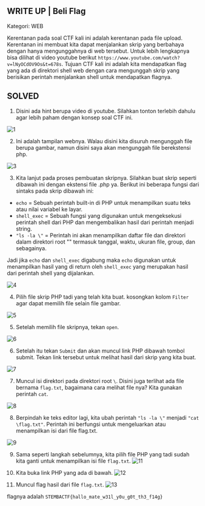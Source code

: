 WRITE UP | Beli Flag
-------------------------------------
Kategori: WEB

Kerentanan pada soal CTF kali ini adalah kerentanan pada file upload. Kerentanan ini membuat kita dapat menjalankan skrip yang berbahaya dengan hanya mengunggahnya di web tersebut. Untuk lebih lengkapnya bisa dilihat di video youtube berikut `https://www.youtube.com/watch?v=lNyOCdOV9Os&t=678s`. Tujuan CTF kali ini adalah kita mendapatkan flag yang ada di direktori shell web dengan cara mengunggah skrip yang berisikan perintah menjalankan shell untuk mendapatkan flagnya.

SOLVED
------------------------------

1. Disini ada hint berupa video di youtube. Silahkan tonton terlebih dahulu agar lebih paham dengan konsep soal CTF ini.

![1](https://user-images.githubusercontent.com/113501500/213693197-1a935e34-7dff-4dce-bc57-be0dbf85a79b.png)

2. Ini adalah tampilan webnya. Walau disini kita disuruh mengunggah file berupa gambar, namun disini saya akan mengunggah file berekstensi php. 

![3](https://user-images.githubusercontent.com/113501500/213693711-0106917f-49f8-4c6b-a463-7760e167d127.png)

3. Kita lanjut pada proses pembuatan skripnya. Silahkan buat skrip seperti dibawah ini dengan ekstensi file .php ya. Berikut ini beberapa fungsi dari sintaks pada skrip dibawah ini:
- `echo` = Sebuah perintah built-in di PHP untuk menampilkan suatu teks atau nilai variabel ke layar.
- `shell_exec` = Sebuah fungsi yang digunakan untuk mengeksekusi perintah shell dari PHP dan mengembalikan hasil dari perintah menjadi string.
- `"ls -la \"` = Perintah ini akan menampilkan daftar file dan direktori dalam direktori root "\" termasuk tanggal, waktu, ukuran file, group, dan sebagainya.

Jadi jika `echo` dan `shell_exec` digabung maka `echo` digunakan untuk menampilkan hasil yang di return oleh `shell_exec` yang merupakan hasil dari perintah shell yang dijalankan.  

![4](https://user-images.githubusercontent.com/113501500/213694856-fd878477-3531-48ae-ab63-f8429c588a42.png)

4. Pilih file skrip PHP tadi yang telah kita buat. kosongkan kolom `Filter` agar dapat memilih file selain file gambar.

![5](https://user-images.githubusercontent.com/113501500/213697319-f1018c59-9e0d-49e3-b1a0-9fdec0118fa4.png)

5. Setelah memilih file skripnya, tekan `open`.

![6](https://user-images.githubusercontent.com/113501500/213698364-f739a205-1263-4a99-8e46-fe3794fa3621.png)

6. Setelah itu tekan `Submit` dan akan muncul link PHP dibawah tombol submit. Tekan link tersebut untuk melihat hasil dari skrip yang kita buat.

![7](https://user-images.githubusercontent.com/113501500/213698580-8b8cc80b-db73-4b84-87f7-0f52987602c2.png)

7. Muncul isi direktori pada direktori root `\`. Disini juga terlihat ada file bernama `flag.txt`, bagaimana cara melihat file nya? Kita gunakan perintah `cat`.

![8](https://user-images.githubusercontent.com/113501500/213699047-b880acda-8368-4963-99de-37c4c7ad1dd7.png)

8. Berpindah ke teks editor lagi, kita ubah perintah `"ls -la \"` menjadi `"cat \flag.txt"`. Perintah ini berfungsi untuk mengeluarkan atau menampilkan isi dari file flag.txt.

![9](https://user-images.githubusercontent.com/113501500/213699087-e7671865-51b5-4f8f-b53a-a9f327e2f5cc.png)

9. Sama seperti langkah sebelumnya, kita pilih file PHP yang tadi sudah kita ganti untuk menampilkan isi file `flag.txt`.
![11](https://user-images.githubusercontent.com/113501500/213699195-24bb8f19-d344-4d36-920c-93a0d6730d68.png)

10. Kita buka link PHP yang ada di bawah. 
![12](https://user-images.githubusercontent.com/113501500/213699230-d3cf25b1-5fff-40f5-837f-32d1afc7d808.png)

11. Muncul flag hasil dari file `flag.txt`.
![13](https://user-images.githubusercontent.com/113501500/213699274-75543c5d-6302-4a22-87b8-242c9c2e4703.png)

flagnya adalah `STEMBACTF{hallo_mate_w31l_y0u_g0t_th3_f14g}`
